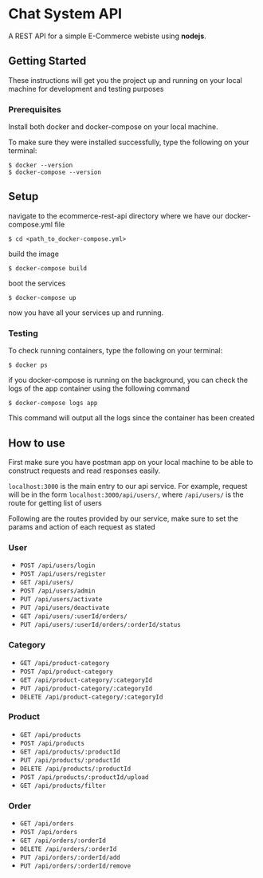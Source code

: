 # Chat System API

A REST API for a simple E-Commerce webiste using __nodejs__.

## Getting Started

These instructions will get you the project up and running on your local machine for development and testing purposes

### Prerequisites

Install both docker and docker-compose on your local machine.

To make sure they were installed successfully, type the following on your terminal:

```
$ docker --version
$ docker-compose --version
```



## Setup

navigate to the ecommerce-rest-api directory where we have our docker-compose.yml file
```
$ cd <path_to_docker-compose.yml>
```

build the image
```
$ docker-compose build
```

boot the services
```
$ docker-compose up
```

now you have all your services up and running.

### Testing

To check running containers, type the following on your terminal:
```
$ docker ps
```

if you docker-compose is running on the background, you can check the logs of the app container using the following command
```
$ docker-compose logs app
```

This command will output all the logs since the container has been created


## How to use

First make sure you have postman app on your local machine to be able to construct requests and read responses easily.

`localhost:3000` is the main entry to our api service. For example, request will be in the form `localhost:3000/api/users/`, where `/api/users/` is the route for getting list of users

Following are the routes provided by our service, make sure to set the params and action of each request as stated

### User
* `POST /api/users/login`  
* `POST /api/users/register` 
* `GET /api/users/`
* `POST /api/users/admin`
* `PUT /api/users/activate`
* `PUT /api/users/deactivate`
* `GET /api/users/:userId/orders/`
* `PUT /api/users/:userId/orders/:orderId/status`


### Category
* `GET /api/product-category`  
* `POST /api/product-category` 
* `GET /api/product-category/:categoryId`
* `PUT /api/product-category/:categoryId`
* `DELETE /api/product-category/:categoryId`

### Product
* `GET /api/products`  
* `POST /api/products` 
* `GET /api/products/:productId`
* `PUT /api/products/:productId`
* `DELETE /api/products/:productId`
* `POST /api/products/:productId/upload`
* `GET /api/products/filter`

### Order
* `GET /api/orders`  
* `POST /api/orders` 
* `GET /api/orders/:orderId`
* `DELETE /api/orders/:orderId`
* `PUT /api/orders/:orderId/add`
* `PUT /api/orders/:orderId/remove`
